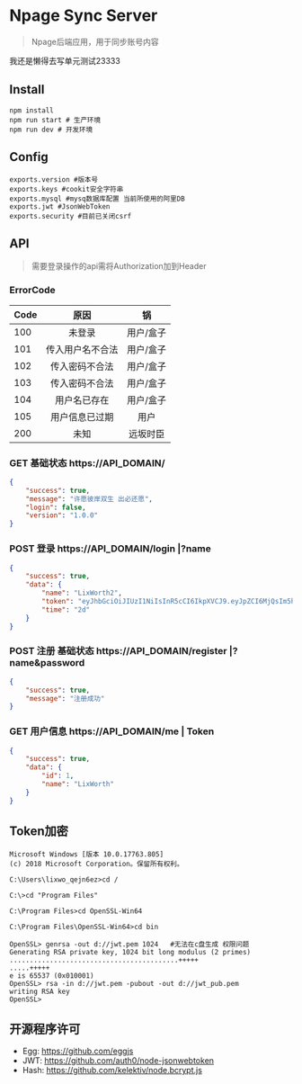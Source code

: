 # Npage Sync Server

> Npage后端应用，用于同步账号内容

我还是懒得去写单元测试23333
## Install

```
npm install
npm run start # 生产环境
npm run dev # 开发环境
```

## Config
``` 
exports.version #版本号
exports.keys #cookit安全字符串
exports.mysql #mysq数据库配置 当前所使用的阿里DB
exports.jwt #JsonWebToken
exports.security #目前已关闭csrf
```

## API
> 需要登录操作的api需将Authorization加到Header 


### ErrorCode
| Code | 原因 | 锅 |
| :-----| :----: | :----: |
| 100 | 未登录 | 用户/盒子 |
| 101 | 传入用户名不合法 | 用户/盒子 |
| 102 | 传入密码不合法 | 用户/盒子 |
| 103 | 传入密码不合法 | 用户/盒子 |
| 104 | 用户名已存在 | 用户/盒子 |
| 105 | 用户信息已过期 | 用户 |
| 200 | 未知 | 远坂时臣 |

### GET 基础状态 https://API_DOMAIN/
```json
{
    "success": true,
    "message": "许愿彼岸双生 出必还愿",
    "login": false,
    "version": "1.0.0"
}
```

### POST 登录 https://API_DOMAIN/login    |?name

```json
{
    "success": true,
    "data": {
        "name": "LixWorth2",
        "token": "eyJhbGciOiJIUzI1NiIsInR5cCI6IkpXVCJ9.eyJpZCI6MjQsIm5hbWUiOiJMaXhXb3J0aDIiLCJpYXQiOjE1NzIwNzQ3MTIsImV4cCI6MTU3MjI0NzUxMn0.dzMJsPqD26KxHUPPCURIVVZMMQUPTz0aPo83TWc5_Co",
        "time": "2d"
    }
}
```

### POST 注册 基础状态 https://API_DOMAIN/register    |?name&password
```json
{
    "success": true,
    "message": "注册成功"
}
```

### GET 用户信息 https://API_DOMAIN/me    | Token
```json
{
    "success": true,
    "data": {
        "id": 1,
        "name": "LixWorth"
    }
}

```

## Token加密 
``` 
Microsoft Windows [版本 10.0.17763.805]
(c) 2018 Microsoft Corporation。保留所有权利。

C:\Users\lixwo_qejn6ez>cd /

C:\>cd "Program Files"

C:\Program Files>cd OpenSSL-Win64

C:\Program Files\OpenSSL-Win64>cd bin

OpenSSL> genrsa -out d://jwt.pem 1024   #无法在c盘生成 权限问题
Generating RSA private key, 1024 bit long modulus (2 primes)
..........................................+++++
.....+++++
e is 65537 (0x010001)
OpenSSL> rsa -in d://jwt.pem -pubout -out d://jwt_pub.pem
writing RSA key
OpenSSL>
```

## 开源程序许可
* Egg: https://github.com/eggjs
* JWT: https://github.com/auth0/node-jsonwebtoken
* Hash: https://github.com/kelektiv/node.bcrypt.js
